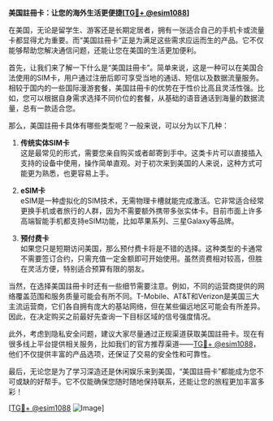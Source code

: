 **美国註冊卡：让您的海外生活更便捷[[TG💪+ @esim1088](https://t.me/s/esim1088)]**

在美国，无论是留学生、游客还是长期定居者，拥有一张适合自己的手机卡或流量卡都显得尤为重要。而“美国註冊卡”正是为满足这些需求应运而生的产品。它不仅能够帮助您解决通信问题，还能让您在美国的生活更加便利。

首先，让我们来了解一下什么是“美国註冊卡”。简单来说，这是一种可以在美国合法使用的SIM卡，用户通过注册后即可享受当地的通话、短信以及数据流量服务。相较于国内的一些国际漫游套餐，美国註冊卡的优势在于性价比高且灵活性强。比如，您可以根据自身需求选择不同价位的套餐，从基础的语音通话到海量的数据流量，总有一款适合您。

那么，美国註冊卡具体有哪些类型呢？一般来说，可以分为以下几种：

1. **传统实体SIM卡**  
   这是最常见的形式，需要您亲自购买或者邮寄到手中。这类卡片可以直接插入支持的设备中使用，操作简单直观。对于初次来到美国的人来说，这种方式可能更为熟悉，也更容易上手。

2. **eSIM卡**  
   eSIM是一种虚拟化的SIM技术，无需物理卡槽就能完成激活。它非常适合经常更换手机或者旅行的人群，因为不需要额外携带多张实体卡。目前市面上许多高端智能手机都支持eSIM功能，比如苹果系列、三星Galaxy等品牌。

3. **预付费卡**  
   如果您只是短期访问美国，那么预付费卡将是不错的选择。这种类型的卡通常不需要签订合约，只需充值一定金额即可开始使用。虽然资费相对较高，但胜在灵活方便，特别适合预算有限的朋友。

当然，在选择美国註冊卡时还有一些细节需要注意。例如，不同的运营商提供的网络覆盖范围和服务质量可能会有所不同。T-Mobile、AT&T和Verizon是美国三大主流运营商，它们各自拥有庞大的基站网络，但在某些偏远地区可能会有所差异。因此，在决定购买之前最好先查询一下目标区域的信号强度情况。

此外，考虑到隐私安全问题，建议大家尽量通过正规渠道获取美国註冊卡。现在有很多线上平台提供相关服务，比如我们的官方推荐渠道——[TG💪+ @esim1088](https://t.me/s/esim1088)，他们不仅提供丰富的产品选项，还保证了交易的安全性和可靠性。

最后，无论您是为了学习深造还是休闲娱乐来到美国，“美国註冊卡”都能成为您不可或缺的好帮手。它不仅能确保您随时随地保持联系，还能让您的旅程更加丰富多彩！

[[TG💪+ @esim1088](https://t.me/s/esim1088) ![Image](https://i.postimg.cc/4NQfJmqS/Snipaste-2025-05-13-00-14-12.png)]